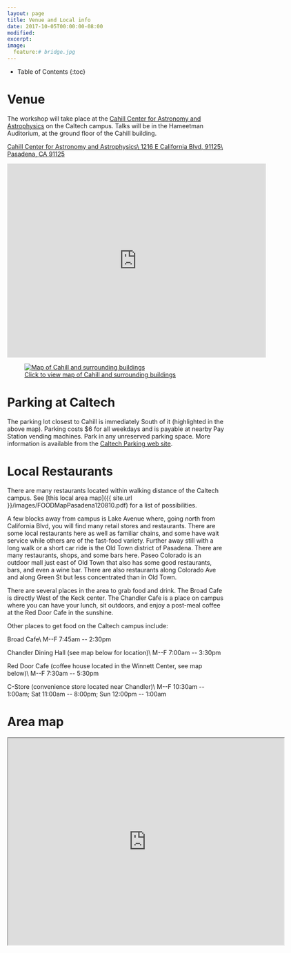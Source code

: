 ```yaml
---
layout: page
title: Venue and Local info
date: 2017-10-05T00:00:00-08:00
modified:
excerpt:
image:
  feature:# bridge.jpg
---
```


* Table of Contents
{:toc}

# Venue

The workshop will take place at the
[Cahill Center for Astronomy and Astrophysics](http://www.caltech.edu/content/cahill-center-astronomy-and-astrophysics-1) on the
Caltech campus. Talks will be in the Hameetman Auditorium, at the ground floor of the Cahill building.

[Cahill Center for Astronomy and Astrophysics\\
1216 E California Blvd,  91125\\
Pasadena, CA 91125](https://www.google.com/maps/place/Cahill+Center+for+Astronomy+and+Astrophysics/@34.1356888,-118.1261064,15z/data=!4m2!3m1!1s0x0:0x53f2b4e67b2bc249?sa=X&ved=0ahUKEwihzsOnjdjWAhVX4GMKHbi5AOMQ_BIIiQEwDg)

<iframe src="https://www.google.com/maps/embed?pb=!1m14!1m8!1m3!1d5544.893113307159!2d-118.12848593804773!3d34.13695606002143!3m2!1i1024!2i768!4f13.1!3m3!1m2!1s0x0%3A0x53f2b4e67b2bc249!2sCahill+Center+for+Astronomy+and+Astrophysics!5e0!3m2!1sen!2sus!4v1507159636507" width="600" height="450" frameborder="0" style="border:0" allowfullscreen></iframe>

<figure>
<a href="{{ site.url }}/images/interactive_parking_map.pdf">
<img src="{{ site.url }}/images/interactive_parking_map.png" alt="Map
of Cahill and surrounding buildings">
</a>
<figcaption><a href="{{ site.url }}/images/interactive_parking_map.pdf">Click to view map of Cahill and
surrounding buildings</a></figcaption>
</figure>

# Parking at Caltech

The parking lot closest to Cahill is immediately South of it
(highlighted in the above map).
Parking costs $6 for all weekdays and is payable at
nearby Pay Station vending machines. Park in any unreserved parking
space.  More information is available from the
[Caltech Parking web site](https://parking.caltech.edu/Parking/Visitor).

# Local Restaurants

There are many restaurants located within walking distance of the
Caltech campus. See
[this local area map]({{ site.url }}/images/FOODMapPasadena120810.pdf)
for a list of possibilities.

A few blocks away from campus is Lake Avenue where, going north from
California Blvd, you will find many retail stores and
restaurants. There are some local restaurants here as well as familiar
chains, and some have wait service while others are of the fast-food
variety. Further away still with a long walk or a short car ride is
the Old Town district of Pasadena. There are many restaurants, shops,
and some bars here. Paseo Colorado is an outdoor mall just east of Old
Town that also has some good restaurants, bars, and even a wine
bar. There are also restaurants along Colorado Ave and along Green St
but less concentrated than in Old Town.

There are several places in the area to grab food and drink.  The
Broad Cafe is directly West of the Keck center.  The Chandler Cafe is
a place on campus where you can have your lunch, sit outdoors, and
enjoy a post-meal coffee at the Red Door Cafe in the sunshine.

Other places to get food on the Caltech campus include:

Broad Cafe\\
M--F 7:45am -- 2:30pm

Chandler Dining Hall (see map below for location)\\
M--F 7:00am -- 3:30pm

Red Door Cafe (coffee house located in the Winnett Center, see map below)\\
M--F 7:30am -- 5:30pm

C-Store (convenience store located near Chandler)\\
M--F 10:30am -- 1:00am; Sat 11:00am -- 8:00pm; Sun 12:00pm -- 1:00am

# Area map

<iframe src="https://www.google.com/maps/d/embed?mid=1ddB4cUOR6StY5MULCv1WLPNU7nM" width="640" height="480"></iframe>

